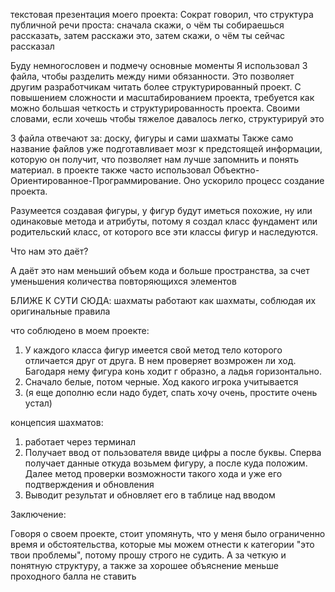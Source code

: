 текстовая презентация моего проекта:
Сократ говорил, что структура публичной речи проста: сначала скажи, о чём ты собираешься рассказать, затем расскажи это, затем скажи, о чём ты сейчас рассказал

Буду немногословен и подмечу основные моменты
Я использовал 3 файла, чтобы разделить между ними обязанности. Это позволяет другим
разработчикам читать более структурированный проект. С повышением сложности и 
масштабированием проекта, требуется как можно большая четкость и структурированность 
проекта. Своими словами, если хочешь чтобы тяжелое давалось легко, структурируй это

3 файла отвечают за: доску, фигуры и сами шахматы
Также само название файлов уже подготавливает мозг к предстоящей информации, которую он получит, 
что позволяет нам лучше запомнить и понять материал.
в проекте также часто использовал Объектно-Ориентированное-Программирование. Оно ускорило процесс создание проекта.



Разумеется создавая фигуры, у фигур будут иметься похожие, 
ну или одинаковые метода и атрибуты, потому я создал класс
фундамент или родительский класс, от которого все эти классы фигур и наследуются.

Что нам это даёт?

А даёт это нам меньший объем кода и больше пространства, за счет уменьшения количества повторяющихся элементов

БЛИЖЕ К СУТИ СЮДА:
шахматы работают как шахматы, соблюдая их оригинальные правила

что соблюдено в моем проекте: 

1. У каждого класса фигур имеется свой метод тело которого отличается друг от друга. В нем проверяет возмрожен ли ход. Багодаря нему фигура конь ходит г образно, а ладья горизонтально.
2. Сначало белые, потом черные. Ход какого игрока учитывается
3. (я еще дополню если надо будет, спать хочу очень, простите очень устал)

концепсия шахматов:
1. работает через терминал
2. Получает ввод от пользователя ввиде цифры а после буквы. Сперва получает данные откуда возьмем фигуру, а после куда положим. Далее метод проверки возможности такого хода и уже его подтверждения и обновления
3. Выводит результат и обновляет его в таблице над вводом





Заключение:

Говоря о своем проекте, стоит упомянуть, что у меня было ограниченно время и обстоятельства, 
которые мы можем отнести к категории "это твои проблемы", потому прошу строго не судить. А за
четкую и понятную структуру, а также за хорошее объяснение меньше проходного балла не ставить

